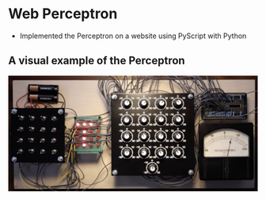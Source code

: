 # Web Perceptron
* Implemented the Perceptron on a website using PyScript with Python
  
## A visual example of the Perceptron

![perceptron](perceptron.png)
